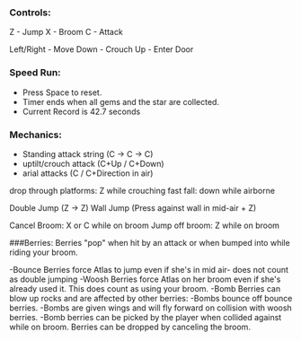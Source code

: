 ### Controls:

Z - Jump
X - Broom
C - Attack

Left/Right - Move
Down - Crouch
Up - Enter Door

### Speed Run:
- Press Space to reset.
- Timer ends when all gems and the star are collected.
- Current Record is 42.7 seconds

### Mechanics:
- Standing attack string (C -> C -> C)
- uptilt/crouch attack (C+Up / C+Down)
- arial attacks (C / C+Direction in air)

drop through platforms: Z while crouching
fast fall: down while airborne

Double Jump (Z -> Z)
Wall Jump (Press against wall in mid-air + Z)

Cancel Broom: X or C while on broom
Jump off broom: Z while on broom

###Berries:
Berries "pop" when hit by an attack or when bumped into while riding your broom.

-Bounce Berries force Atlas to jump even if she's in mid air- does not count as double jumping
-Woosh Berries force Atlas on her broom even if she's already used it. This does count as using your broom.
-Bomb Berries can blow up rocks and are affected by other berries:
  -Bombs bounce off bounce berries.
  -Bombs are given wings and will fly forward on collision with woosh berries.
  -Bomb berries can be picked by the player when collided against while on broom. Berries can be dropped by canceling the broom.
  
